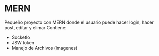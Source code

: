 # MERN
Pequeño proyecto con MERN donde el usuario puede hacer login, hacer post, editar y elimar
Contiene: 
- SocketIo
- JSW token
- Manejo de Archivos (imagenes)
